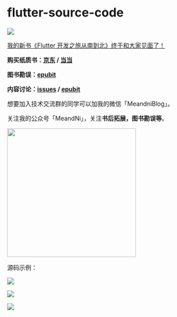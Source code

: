 # flutter-source-code

![](https://cdn.jsdelivr.net/gh/meandni/blogimg@main/img/2020-12-11-Flutter%20%E5%BC%80%E5%8F%91%E4%B9%8B%E6%97%85%E4%BB%8E%E5%8D%97%E5%88%B0%E5%8C%971022-1.jpg)

[我的新书《Flutter 开发之旅从南到北》终于和大家见面了！](https://mp.weixin.qq.com/s/vO8UowK7A99J9aGb2se8cQ)

**购买纸质书：[京东](https://item.jd.com/12757223.html) / [当当](http://product.dangdang.com/29153233.html)**

**图书勘误：[epubit](https://www.epubit.com/bookDetails?id=UB7254663955be1)**

**内容讨论：[issues](https://github.com/MeandNi/flutter_source_code/issues) / [epubit](https://www.epubit.com/bookDetails?id=UB7254663955be1)**

想要加入技术交流群的同学可以加我的微信「MeandniBlog」。

关注我的公众号「MeandNi」，关注**书后拓展，图书勘误等**。

<img src="https://cdn.jsdelivr.net/gh/meandni/blogimg@main/img/2020-11-08-image-20201108180239281.png" width="300"/>

源码示例：

![](https://cdn.jsdelivr.net/gh/meandni/blogimg@main/img/2020-12-11-bb53feaeb9da0cfe239fb213a066ed8e.png)

![](https://cdn.jsdelivr.net/gh/meandni/blogimg@main/img/2020-12-11-fba94b9b4aa667bdc8918a1515123d35.png)

![](https://cdn.jsdelivr.net/gh/meandni/blogimg@main/img/2020-12-11-bc57d006fc47352982891982afe952ea.png)